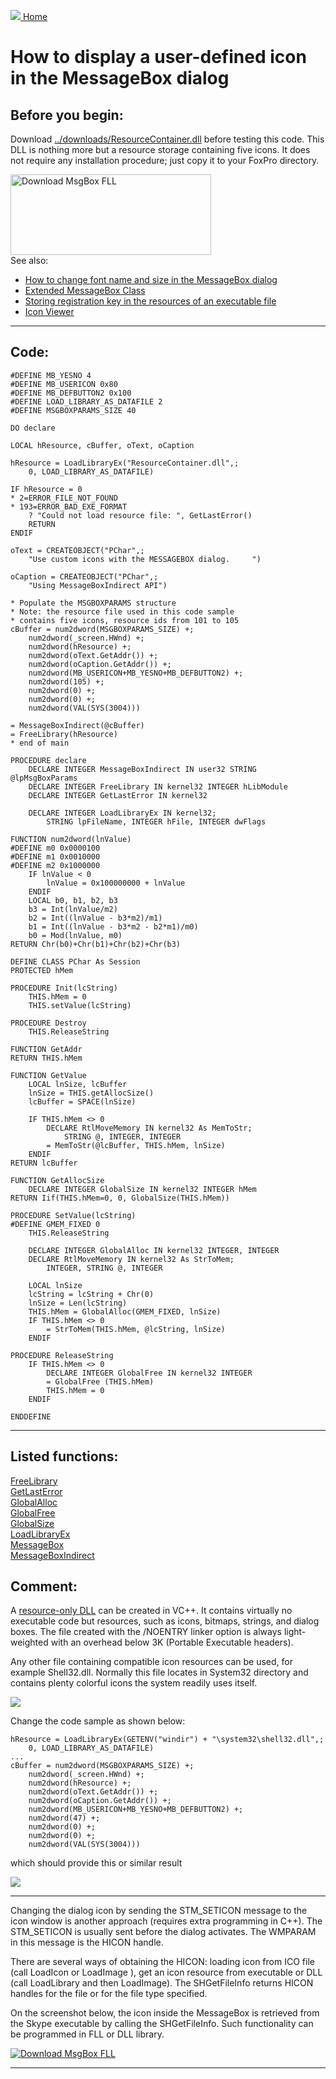 [<img src="../images/home.png"> Home ](https://github.com/VFPX/Win32API)  

# How to display a user-defined icon in the MessageBox dialog

## Before you begin:
Download [../downloads/ResourceContainer.dll](ResourceContainer.dll) before testing this code. This DLL is nothing more but a resource storage containing five icons. It does not require any installation procedure; just copy it to your FoxPro directory.

<a href="http://www.news2news.com/vfp/?solution=3"><img src="../images/messageboxindirect.png" width=321 height=129 border=0 alt="Download MsgBox FLL"></a>  
See also:

* [How to change font name and size in the MessageBox dialog](sample_434.md)  
* [Extended MessageBox Class](sample_418.md)  
* [Storing registration key in the resources of an executable file](sample_401.md)  
* [Icon Viewer](sample_019.md)  
  
***  


## Code:
```foxpro  
#DEFINE MB_YESNO 4
#DEFINE MB_USERICON 0x80
#DEFINE MB_DEFBUTTON2 0x100
#DEFINE LOAD_LIBRARY_AS_DATAFILE 2
#DEFINE MSGBOXPARAMS_SIZE 40

DO declare

LOCAL hResource, cBuffer, oText, oCaption

hResource = LoadLibraryEx("ResourceContainer.dll",;
	0, LOAD_LIBRARY_AS_DATAFILE)

IF hResource = 0
* 2=ERROR_FILE_NOT_FOUND
* 193=ERROR_BAD_EXE_FORMAT
	? "Could not load resource file: ", GetLastError()
	RETURN
ENDIF

oText = CREATEOBJECT("PChar",;
	"Use custom icons with the MESSAGEBOX dialog.     ")

oCaption = CREATEOBJECT("PChar",;
	"Using MessageBoxIndirect API")

* Populate the MSGBOXPARAMS structure
* Note: the resource file used in this code sample
* contains five icons, resource ids from 101 to 105
cBuffer = num2dword(MSGBOXPARAMS_SIZE) +;
	num2dword(_screen.HWnd) +;
	num2dword(hResource) +;
	num2dword(oText.GetAddr()) +;
	num2dword(oCaption.GetAddr()) +;
	num2dword(MB_USERICON+MB_YESNO+MB_DEFBUTTON2) +;
	num2dword(105) +;
	num2dword(0) +;
	num2dword(0) +;
	num2dword(VAL(SYS(3004)))

= MessageBoxIndirect(@cBuffer)
= FreeLibrary(hResource)
* end of main

PROCEDURE declare
	DECLARE INTEGER MessageBoxIndirect IN user32 STRING @lpMsgBoxParams
	DECLARE INTEGER FreeLibrary IN kernel32 INTEGER hLibModule
	DECLARE INTEGER GetLastError IN kernel32

	DECLARE INTEGER LoadLibraryEx IN kernel32;
		STRING lpFileName, INTEGER hFile, INTEGER dwFlags

FUNCTION num2dword(lnValue)
#DEFINE m0 0x0000100
#DEFINE m1 0x0010000
#DEFINE m2 0x1000000
	IF lnValue < 0
		lnValue = 0x100000000 + lnValue
	ENDIF
	LOCAL b0, b1, b2, b3
	b3 = Int(lnValue/m2)
	b2 = Int((lnValue - b3*m2)/m1)
	b1 = Int((lnValue - b3*m2 - b2*m1)/m0)
	b0 = Mod(lnValue, m0)
RETURN Chr(b0)+Chr(b1)+Chr(b2)+Chr(b3)

DEFINE CLASS PChar As Session
PROTECTED hMem

PROCEDURE Init(lcString)
	THIS.hMem = 0
	THIS.setValue(lcString)

PROCEDURE Destroy
	THIS.ReleaseString

FUNCTION GetAddr
RETURN THIS.hMem

FUNCTION GetValue
	LOCAL lnSize, lcBuffer
	lnSize = THIS.getAllocSize()
	lcBuffer = SPACE(lnSize)

	IF THIS.hMem <> 0
		DECLARE RtlMoveMemory IN kernel32 As MemToStr;
			STRING @, INTEGER, INTEGER
		= MemToStr(@lcBuffer, THIS.hMem, lnSize)
	ENDIF
RETURN lcBuffer

FUNCTION GetAllocSize
	DECLARE INTEGER GlobalSize IN kernel32 INTEGER hMem
RETURN Iif(THIS.hMem=0, 0, GlobalSize(THIS.hMem))

PROCEDURE SetValue(lcString)
#DEFINE GMEM_FIXED 0
	THIS.ReleaseString

	DECLARE INTEGER GlobalAlloc IN kernel32 INTEGER, INTEGER
	DECLARE RtlMoveMemory IN kernel32 As StrToMem;
		INTEGER, STRING @, INTEGER

	LOCAL lnSize
	lcString = lcString + Chr(0)
	lnSize = Len(lcString)
	THIS.hMem = GlobalAlloc(GMEM_FIXED, lnSize)
	IF THIS.hMem <> 0
		= StrToMem(THIS.hMem, @lcString, lnSize)
	ENDIF

PROCEDURE ReleaseString
	IF THIS.hMem <> 0
		DECLARE INTEGER GlobalFree IN kernel32 INTEGER
		= GlobalFree (THIS.hMem)
		THIS.hMem = 0
	ENDIF

ENDDEFINE  
```  
***  


## Listed functions:
[FreeLibrary](../libraries/kernel32/FreeLibrary.md)  
[GetLastError](../libraries/kernel32/GetLastError.md)  
[GlobalAlloc](../libraries/kernel32/GlobalAlloc.md)  
[GlobalFree](../libraries/kernel32/GlobalFree.md)  
[GlobalSize](../libraries/kernel32/GlobalSize.md)  
[LoadLibraryEx](../libraries/kernel32/LoadLibraryEx.md)  
[MessageBox](../libraries/user32/MessageBox.md)  
[MessageBoxIndirect](../libraries/user32/MessageBoxIndirect.md)  

## Comment:
A <a href="http://msdn.microsoft.com/library/default.asp?url=/library/en-us/vccore/html/_core_Create_a_Resource.2d.Only_DLL.asp">resource-only DLL</a> can be created in VC++. It contains virtually no executable code but resources, such as icons, bitmaps, strings, and dialog boxes. The file created with the /NOENTRY linker option is always light-weighted with an overhead below 3K (Portable Executable headers).  
  
Any other file containing compatible icon resources can be used, for example Shell32.dll. Normally this file locates in System32 directory and contains plenty colorful icons the system readily uses itself.  
  
[![](../images/iconview_list.png)](sample_019.md)

Change the code sample as shown below:  
  
```foxpro
hResource = LoadLibraryEx(GETENV("windir") + "\system32\shell32.dll",;  
	0, LOAD_LIBRARY_AS_DATAFILE)  
...  
cBuffer = num2dword(MSGBOXPARAMS_SIZE) +;  
	num2dword(_screen.HWnd) +;  
	num2dword(hResource) +;  
	num2dword(oText.GetAddr()) +;  
	num2dword(oCaption.GetAddr()) +;  
	num2dword(MB_USERICON+MB_YESNO+MB_DEFBUTTON2) +;  
	num2dword(47) +;  
	num2dword(0) +;  
	num2dword(0) +;  
	num2dword(VAL(SYS(3004)))
```
which should provide  this or similar result  
  
![](../images/messageboxindirect_shell32.png)
  
* * *  
Changing the dialog icon by sending the STM_SETICON message to the icon window is another approach (requires extra programming in C++). The STM_SETICON is usually sent before the dialog activates. The WMPARAM in this message is the HICON handle.   
  
There are several ways of obtaining the HICON: loading icon from ICO file (call LoadIcon or LoadImage ), get an icon resource from executable or DLL (call LoadLibrary and then LoadImage). The SHGetFileInfo returns HICON handles for the file or for the file type specified.   
  
On the screenshot below, the icon inside the MessageBox is retrieved from the Skype executable by calling the SHGetFileInfo. Such functionality can be programmed in FLL or DLL library.  
  
<a href="http://www.news2news.com/vfp/?solution=3"><img src="../images/udficon_skype.png" border=0 alt="Download MsgBox FLL"></a>  
  
***  

